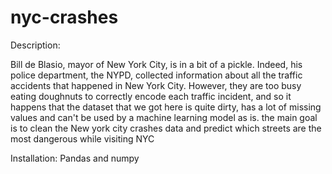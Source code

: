 # nyc-crashes
Description: 

Bill de Blasio, mayor of New York City, is in a bit of a pickle. Indeed, his police department, the NYPD, collected information about all the traffic accidents that happened in New York City. However, they are too busy eating doughnuts to correctly encode each traffic incident, and so it happens that the dataset that we got here is quite dirty, has a lot of missing values and can't be used by a machine learning model as is. the main goal is to clean the New york city crashes data and predict which streets are the most dangerous while visiting NYC


Installation: 
  Pandas and numpy




